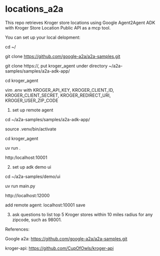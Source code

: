 # locations_a2a

This repo retrieves Kroger store locations using Google Agent2Agent ADK with Kroger Store Location Public API as a mcp tool. 

You can set up your local delopment:

cd ~/

git clone https://github.com/google-a2a/a2a-samples.git

git clone https://, put kroger_agent under directory ~/a2a-samples/samples/a2a-adk-app/

cd kroger_agent

vim .env with KROGER_API_KEY, KROGER_CLIENT_ID, KROGER_CLIENT_SECRET, KROGER_REDIRECT_URI, KROGER_USER_ZIP_CODE

1. set up remote agent
   
cd ~/a2a-samples/samples/a2a-adk-app/

source .venv/bin/activate

cd kroger_agent

uv run .

http:/localhost:10001

2. set up adk demo ui

cd ~/a2a-samples/demo/ui

uv run main.py

http://localhost:12000

add remote agent: localhost:10001 save

3. ask questions to list top 5 Kroger stores within 10 miles radius for any zipcode, such as 98001. 

References:

Google a2a: https://github.com/google-a2a/a2a-samples.git

kroger-api: https://github.com/CupOfOwls/kroger-api
